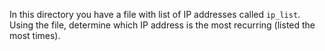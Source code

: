 In this directory you have a file with list of IP addresses called `ip_list`. Using the file, determine which IP address is the most recurring (listed the most times).